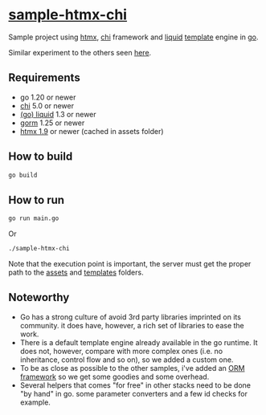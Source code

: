 # [sample-htmx-chi][repo]

Sample project using [htmx][htmx], [chi][chi] framework and [liquid][liquid]
[template][go-liquid] engine in [go][go].

Similar experiment to the others seen [here][benchmark].

## Requirements

- go 1.20 or newer
- [chi][chi] 5.0 or newer
- [(go) liquid][go-liquid] 1.3 or newer
- [gorm][gorm] 1.25 or newer
- [htmx 1.9][urn-pkg] or newer (cached in assets folder)

## How to build

```bash
go build
```

## How to run

```bash
go run main.go
```

Or

```bash
./sample-htmx-chi
```

Note that the execution point is important, the server must get the proper path
to the [assets][assets] and [templates][templates] folders.

## Noteworthy

- Go has a strong culture of avoid 3rd party libraries imprinted on its
  community. it does have, however, a rich set of libraries to ease the work.
- There is a default template engine already available in the go runtime. It
  does not, however, compare with more complex ones (i.e. no inheritance,
  control flow and so on), so we added a custom one. 
- To be as close as possible to the other samples, i've added an
  [ORM framework][gorm] so we get some goodies and some overhead.
- Several helpers that comes "for free" in other stacks need to be done
  "by hand" in go. some parameter converters and a few id checks for example. 

[repo]: https://github.com/sombriks/sample-htmx-chi
[htmx]: https://htmx.org
[chi]: https://go-chi.io
[liquid]: https://shopify.github.io/liquid/basics/introduction/
[go-liquid]: https://github.com/osteele/liquid
[gorm]: https://gorm.io/docs/index.html
[go]: https://go.dev/
[urn-pkg]: https://unpkg.com/htmx.org@1.9.11/dist/htmx.min.js
[benchmark]: https://github.com/sombriks/node-vs-kotlin-k6-benchmark
[assets]: ./app/assets
[templates]: ./app/templates
